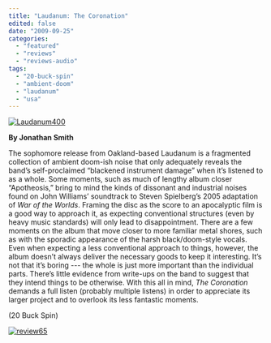 ```yaml
---
title: "Laudanum: The Coronation"
edited: false
date: "2009-09-25"
categories:
  - "featured"
  - "reviews"
  - "reviews-audio"
tags:
  - "20-buck-spin"
  - "ambient-doom"
  - "laudanum"
  - "usa"
---
```


[![Laudanum400](http://www.hellbound.ca/wp-content/uploads/2009/09/Laudanum400-300x300.jpg "Laudanum400")](http://www.hellbound.ca/wp-content/uploads/2009/09/Laudanum400.jpg)

**By Jonathan Smith**

The sophomore release from Oakland-based Laudanum is a fragmented collection of ambient doom-ish noise that only adequately reveals the band’s self-proclaimed “blackened instrument damage” when it’s listened to as a whole. Some moments, such as much of lengthy album closer “Apotheosis,” bring to mind the kinds of dissonant and industrial noises found on John Williams’ soundtrack to Steven Spielberg’s 2005 adaptation of _War of the Worlds_. Framing the disc as the score to an apocalyptic film is a good way to approach it, as expecting conventional structures (even by heavy music standards) will only lead to disappointment. There are a few moments on the album that move closer to more familiar metal shores, such as with the sporadic appearance of the harsh black/doom-style vocals. Even when expecting a less conventional approach to things, however, the album doesn’t always deliver the necessary goods to keep it interesting. It’s not that it’s boring --- the whole is just more important than the individual parts. There’s little evidence from write-ups on the band to suggest that they intend things to be otherwise. With this all in mind, _The Coronation_ demands a full listen (probably multiple listens) in order to appreciate its larger project and to overlook its less fantastic moments.

(20 Buck Spin)

[![review65](http://www.hellbound.ca/wp-content/uploads/2009/08/review65.png "review65")](http://www.hellbound.ca/wp-content/uploads/2009/08/review65.png)
